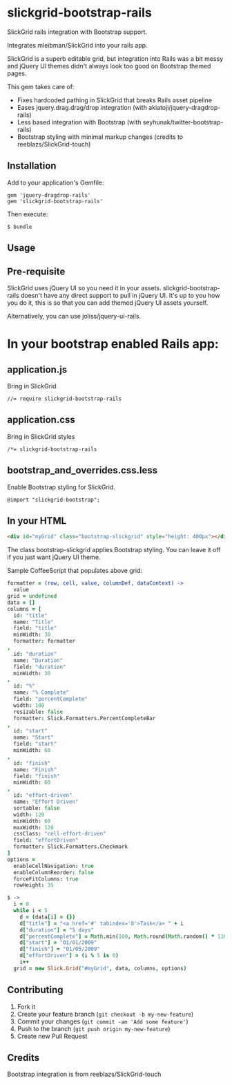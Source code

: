 # slickgrid-bootstrap-rails

SlickGrid rails integration with Bootstrap support.

Integrates mleibman/SlickGrid into your rails app.

SlickGrid is a superb editable grid, but integration into Rails was
a bit messy and jQuery UI themes didn't always look too good on Bootstrap themed pages.

This gem takes care of:

* Fixes hardcoded pathing in SlickGrid that breaks Rails asset pipeline
* Eases jquery.drag.drag/drop integration (with akiatoji/jquery-dragdrop-rails)
* Less based integration with Bootstrap (with seyhunak/twitter-bootstrap-rails)
* Bootstrap styling with minimal markup changes (credits to reeblazs/SlickGrid-touch)

## Installation

Add to your application's Gemfile:

```
gem 'jquery-dragdrop-rails'
gem 'slickgrid-bootstrap-rails'
```

Then execute:

```
$ bundle
```


## Usage

Pre-requisite
-------------

SlickGrid uses jQuery UI so you need it in your assets.
slickgrid-bootstrap-rails doesn't have any direct support to pull in jQuery UI.
It's up to you how you do it, this is so that you can add themed jQuery UI assets yourself.

Alternatively, you can use joliss/jquery-ui-rails.


In your bootstrap enabled Rails app:
====================================

application.js
--------------
Bring in SlickGrid
```
//= require slickgrid-bootstrap-rails
```

application.css
---------------
Bring in SlickGrid styles

```
/*= slickgrid-bootstrap-rails
```

bootstrap_and_overrides.css.less
--------------------------------
Enable Bootstrap styling for SlickGrid.

```
@import "slickgrid-bootstrap";
```




In your HTML
-----------------

```HTML
<div id="myGrid" class="bootstrap-slickgrid" style="height: 400px"></div>
```

The class bootstrap-slickgrid applies Bootstrap styling.
You can leave it off if you just want jQuery UI theme.


Sample CoffeeScript that populates above grid:

```coffeescript
formatter = (row, cell, value, columnDef, dataContext) ->
  value
grid = undefined
data = []
columns = [
  id: "title"
  name: "Title"
  field: "title"
  minWidth: 30
  formatter: formatter
,
  id: "duration"
  name: "Duration"
  field: "duration"
  minWidth: 30
,
  id: "%"
  name: "% Complete"
  field: "percentComplete"
  width: 100
  resizable: false
  formatter: Slick.Formatters.PercentCompleteBar
,
  id: "start"
  name: "Start"
  field: "start"
  minWidth: 60
,
  id: "finish"
  name: "Finish"
  field: "finish"
  minWidth: 60
,
  id: "effort-driven"
  name: "Effort Driven"
  sortable: false
  width: 120
  minWidth: 60
  maxWidth: 120
  cssClass: "cell-effort-driven"
  field: "effortDriven"
  formatter: Slick.Formatters.Checkmark
]
options =
  enableCellNavigation: true
  enableColumnReorder: false
  forceFitColumns: true
  rowHeight: 35

$ ->
  i = 0
  while i < 5
    d = (data[i] = {})
    d["title"] = "<a href='#' tabindex='0'>Task</a> " + i
    d["duration"] = "5 days"
    d["percentComplete"] = Math.min(100, Math.round(Math.random() * 110))
    d["start"] = "01/01/2009"
    d["finish"] = "01/05/2009"
    d["effortDriven"] = (i % 5 is 0)
    i++
  grid = new Slick.Grid("#myGrid", data, columns, options)
```

## Contributing

1. Fork it
2. Create your feature branch (`git checkout -b my-new-feature`)
3. Commit your changes (`git commit -am 'Add some feature'`)
4. Push to the branch (`git push origin my-new-feature`)
5. Create new Pull Request

## Credits

Bootstrap integration is from reeblazs/SlickGrid-touch
